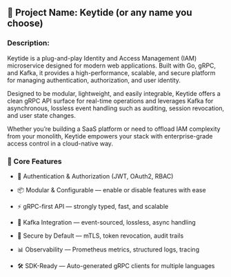 ## 🔐 Project Name: Keytide (or any name you choose)

### Description:

Keytide is a plug-and-play Identity and Access Management (IAM) microservice designed for modern web applications. Built with Go, gRPC, and Kafka, it provides a high-performance, scalable, and secure platform for managing authentication, authorization, and user identity.

Designed to be modular, lightweight, and easily integrable, Keytide offers a clean gRPC API surface for real-time operations and leverages Kafka for asynchronous, lossless event handling such as auditing, session revocation, and user state changes.

Whether you’re building a SaaS platform or need to offload IAM complexity from your monolith, Keytide empowers your stack with enterprise-grade access control in a cloud-native way.

### 🧩 Core Features

-  🔑 Authentication & Authorization (JWT, OAuth2, RBAC)

-  📦 Modular & Configurable — enable or disable features with ease

-  ⚡ gRPC-first API — strongly typed, fast, and scalable

- 🔄 Kafka Integration — event-sourced, lossless, async handling

-  🔐 Secure by Default — mTLS, token revocation, audit trails

-  📊 Observability — Prometheus metrics, structured logs, tracing

-  🛠️ SDK-Ready — Auto-generated gRPC clients for multiple languages